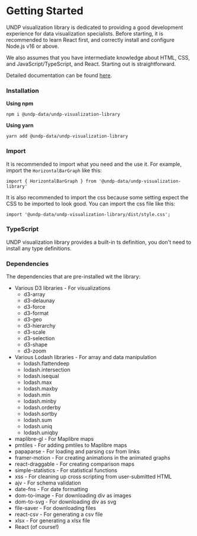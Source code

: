 # Getting Started

UNDP visualization library is dedicated to providing a good development experience for data visualization specialists. Before starting, it is recommended to learn React first, and correctly install and configure Node.js v16 or above. 

We also assumes that you have intermediate knowledge about HTML, CSS, and JavaScript/TypeScript, and React. Starting out is straightforward.

Detailed documentation can be found [here](https://orange-bay-04736e710.4.azurestaticapps.net/).

### Installation
__Using npm__
```
npm i @undp-data/undp-visualization-library
```


__Using yarn__
```
yarn add @undp-data/undp-visualization-library
```

### Import
It is recommended to import what you need and the use it. For example, import the `HorizontalBarGraph` like this:
```
import { HorizontalBarGraph } from '@undp-data/undp-visualization-library'
```


It is also recommended to import the css because some setting expect the CSS to be imported to look good. You can import the css file like this: 
```
import '@undp-data/undp-visualization-library/dist/style.css';
```

### TypeScript
UNDP visualization library provides a built-in ts definition, you don't need to install any type definitions.

### Dependencies
The dependencies that are pre-installed wit the library:
* Various D3 libraries - For visualizations
    * d3-array
    * d3-delaunay
    * d3-force
    * d3-format
    * d3-geo
    * d3-hierarchy
    * d3-scale
    * d3-selection
    * d3-shape
    * d3-zoom
* Various Lodash libraries - For array and data manipulation
    * lodash.flattendeep
    * lodash.intersection
    * lodash.isequal
    * lodash.max
    * lodash.maxby
    * lodash.min
    * lodash.minby
    * lodash.orderby
    * lodash.sortby
    * lodash.sum
    * lodash.uniq
    * lodash.uniqby
* maplibre-gl - For Maplibre maps
* pmtiles - For adding pmtiles to Maplibre maps
* papaparse - For loading and parsing csv from links
* framer-motion - For creating animations in the animated graphs
* react-draggable - For creating comparison maps
* simple-statistics - For statistical functions
* xss - For cleaning up cross scripting from user-submitted HTML
* ajv - For schema validation
* date-fns - For date formatting
* dom-to-image - For downloading div as images
* dom-to-svg - For downloading div as svg
* file-saver - For downloading files
* react-csv - For generating a csv file
* xlsx - For generating a xlsx file
* React (of course!)